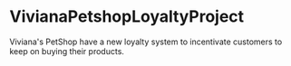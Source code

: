 # VivianaPetshopLoyaltyProject
Viviana's PetShop have a new loyalty system to incentivate customers to keep on buying their products.
